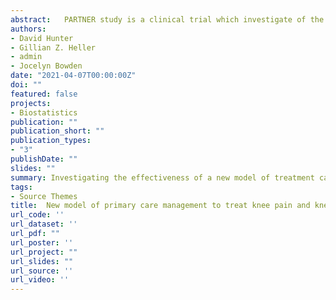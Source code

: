 ```yaml
---
abstract:	PARTNER study is a clinical trial which investigate of the effectiveness of a new model of primary care management to treat knee pain and knee osteoarthritis using generalised estimating equations and generalised additive models.
authors:
- David Hunter
- Gillian Z. Heller
- admin
- Jocelyn Bowden
date: "2021-04-07T00:00:00Z"
doi: ""
featured: false
projects:
- Biostatistics
publication: ""
publication_short: ""
publication_types:
- "3"
publishDate: ""
slides: ""
summary: Investigating the effectiveness of a new model of treatment care for the knee osteoarthritis. 
tags:
- Source Themes
title:  New model of primary care management to treat knee pain and knee osteoarthritis
url_code: ''
url_dataset: ''
url_pdf: ""
url_poster: ''
url_project: ""
url_slides: ""
url_source: ''
url_video: ''
---
```


